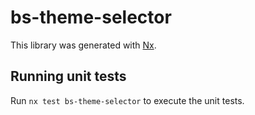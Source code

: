 # bs-theme-selector

This library was generated with [Nx](https://nx.dev).

## Running unit tests

Run `nx test bs-theme-selector` to execute the unit tests.
